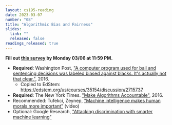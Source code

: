 ```yaml
---
layout: cs195-reading
date: 2023-03-07
number: "08"
title: "Algorithmic Bias and Fairness"
slides:
  link: ""
  released: false
readings_released: true
---
```


**Fill out [this survey][l08_form] by Monday 03/06 at 11:59 PM.**

* **Required**: Washington Post, ["A computer program used for bail and sentencing decisions was labeled biased against blacks. It's actually not that clear."](https://www.washingtonpost.com/news/monkey-cage/wp/2016/10/17/can-an-algorithm-be-racist-our-analysis-is-more-cautious-than-propublicas/#comments), 2016.
  * Copied to EdStem: https://edstem.org/us/courses/35154/discussion/2715737
* **Required**: The New York Times. ["Make Algorithms Accountable"](https://www.nytimes.com/2016/08/01/opinion/make-algorithms-accountable.html?_r=0), 2016.
* Recommended: Tufekci, Zeynep, ["Machine intelligence makes human morals more important"](https://www.ted.com/talks/zeynep_tufekci_machine_intelligence_makes_human_morals_more_important) (video)
* Optional: Google Research, ["Attacking discrimination with smarter machine learning"](https://research.google.com/bigpicture/attacking-discrimination-in-ml/)

[l08_form]: https://docs.google.com/forms/d/e/1FAIpQLSd0pfoFGJ8XHYAzc0QzpYWSq8yc6_dOI9Uyj_5fWP6SlbsJlw/viewform
